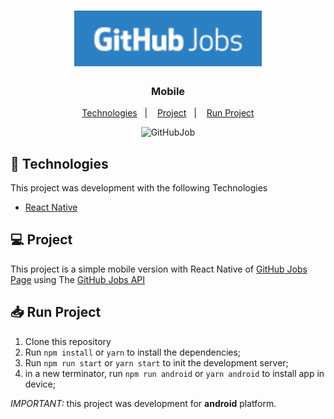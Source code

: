 <h1 align="center" style="backgroundColor: '#2B7FC3'">
  <img alt="GitHubJob" title="GitHubJob" src=".github/logo.png" width="300px" />
</h1>

<h3 align="center">
  Mobile
</h3>

<p align="center">
  <a href="#-technologies">Technologies</a>&nbsp;&nbsp;&nbsp;|&nbsp;&nbsp;&nbsp;
  <a href="#-project">Project</a>&nbsp;&nbsp;&nbsp;|&nbsp;&nbsp;&nbsp;
  <a href="#-run-project">Run Project</a>
</p>

<p align="center">
  <img alt="GitHubJob" src=".github/githubjobs.gif">
</p>

## 🚀 Technologies

This project was  development with the following Technologies

- [React Native](https://facebook.github.io/react-native/)

## 💻 Project

This project is a simple mobile version with React Native of [GitHub Jobs Page](https://jobs.github.com/) using The [GitHub Jobs API](https://jobs.github.com/api)

## 📥 Run Project

  1. Clone this repository
  2. Run `npm install` or `yarn` to install the dependencies;
  3. Run `npm run start` or `yarn start` to init the development server;
  4. in a new terminator, run `npm run android` or `yarn android` to install app in device;

<i>IMPORTANT:</i> this project was development for <strong>android</strong> platform.
